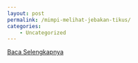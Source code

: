 ```yaml
---
layout: post
permalink: /mimpi-melihat-jebakan-tikus/
categories:
    - Uncategorized
---
```


[Baca Selengkapnya](/01)
